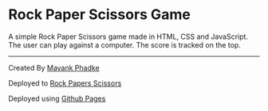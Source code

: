 # Rock Paper Scissors Game
A simple Rock Paper Scissors game made in HTML, CSS and JavaScript. The user can play against a computer. The score is tracked on the top.

---

Created By [Mayank Phadke](https://mayank-phadke.github.io)

Deployed to [Rock Papers Scissors](https://mayank-phadke.github.io/rock-paper-scissors)

Deployed using [Github Pages](https://pages.github.com/)
